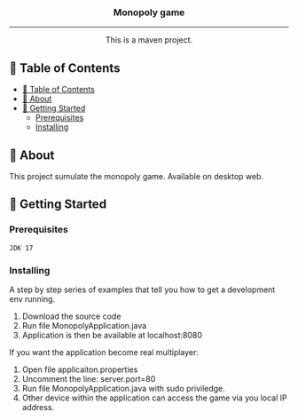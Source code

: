 

<h3 align="center">Monopoly game</h3>

---

<p align="center"> This is a maven project.
    <br> 
</p>

## 📝 Table of Contents

- [📝 Table of Contents](#-table-of-contents)
- [🧐 About ](#-about-)
- [🏁 Getting Started ](#-getting-started-)
  - [Prerequisites](#prerequisites)
  - [Installing](#installing)

## 🧐 About <a name = "about"></a>

This project sumulate the monopoly game. Available on desktop web.

## 🏁 Getting Started <a name = "getting_started"></a>

### Prerequisites

```
JDK 17
```

### Installing

A step by step series of examples that tell you how to get a development env running.

1. Download the source code
2. Run file MonopolyApplication.java
3. Application is then be available at localhost:8080

If you want the application become real multiplayer:
1. Open file applicaiton.properties
2. Uncomment the line: server.port=80
3. Run file MonopolyApplication.java with sudo priviledge.
4. Other device within the application can access the game via you local IP address.

<!-- ```
Give the example
```

And repeat

```
until finished
``` -->
